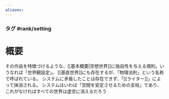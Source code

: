```yaml
---
aliases:
---
```

### タグ #rank/setting 
# 概要
その作品を特徴づけるような、[[基本概要|空想世界]]に独自性を与える規則。いうなれば「世界観設定」。
[[基底世界]]にも存在するが、「物理法則」という名称で呼ばれている。
システムに矛盾したことは存在できず、「[[ライター]]」によって抹消される。
システムはいわば「空間を安定させるための支柱」であり、これがなければすべての世界は虚空に消えるだろう